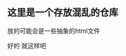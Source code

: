 <div style: "text-align: center;">
<p><h2><b>这里是一个存放混乱的仓库</b></h2></p>
<p>放的可能会是一些抽象的html文件</p>
<p>好的 就这样吧</p>
<p></p>
<p></p>
<p></p>
<p></p>
<p></p>
<p></p>
<p></p>
<p></p>
<p></p>
<p></p>
<p></p>
<p></p>
</div>
